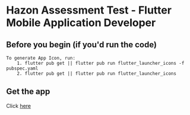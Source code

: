 # Hazon Assessment Test - Flutter Mobile Application Developer

## Before you begin (if you'd run the code)
    To generate App Icon, run:
        1. flutter pub get || flutter pub run flutter_launcher_icons -f pubspec.yaml
        2. flutter pub get || flutter pub run flutter_launcher_icons

## Get the app
Click [here](https://drive.google.com/file/d/10XoKpBiop7iOCrR93LwtcH8BbBADpX8u/view?usp=sharing)
